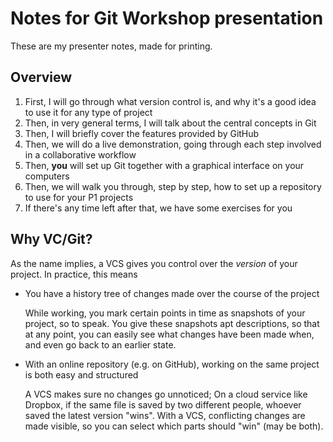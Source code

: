 # Notes for Git Workshop presentation

These are my presenter notes, made for printing.

## Overview

1. First, I will go through what version control is, and why it's a good idea to use it for any type of project
2. Then, in very general terms, I will talk about the central concepts in Git
3. Then, I will briefly cover the features provided by GitHub
4. Then, we will do a live demonstration, going through each step involved in a collaborative workflow
5. Then, **you** will set up Git together with a graphical interface on your computers
6. Then, we will walk you through, step by step, how to set up a repository to use for your P1 projects
7. If there's any time left after that, we have some exercises for you

## Why VC/Git?

As the name implies, a VCS gives you control over the _version_ of your project.
In practice, this means

- You have a history tree of changes made over the course of the project

    While working, you mark certain points in time as snapshots of your project, so to speak.
    You give these snapshots apt descriptions, so that at any point, you can easily see what changes have been made when, and even go back to an earlier state.

- With an online repository (e.g. on GitHub), working on the same project is both easy and structured

    A VCS makes sure no changes go unnoticed;
    On a cloud service like Dropbox, if the same file is saved by two different people, whoever saved the latest version "wins".
    With a VCS, conflicting changes are made visible, so you can select which parts should "win" (may be both).
